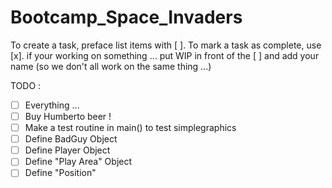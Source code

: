 # Bootcamp_Space_Invaders

To create a task, preface list items with [ ]. To mark a task as complete, use [x].
if your working on something ... put WIP in front of the [ ] and add your name (so we don't all work on the same thing ...)

TODO : 
- [ ] Everything ...
- [ ] Buy Humberto beer !
- [ ] Make a test routine in main() to test simplegraphics
- [ ] Define BadGuy Object
- [ ] Define Player Object
- [ ] Define "Play Area" Object
- [ ] Define "Position"
